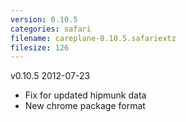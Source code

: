 ```yaml
---
version: 0.10.5
categories: safari
filename: careplane-0.10.5.safariextz
filesize: 126
---
```

v0.10.5 2012-07-23
* Fix for updated hipmunk data
* New chrome package format

